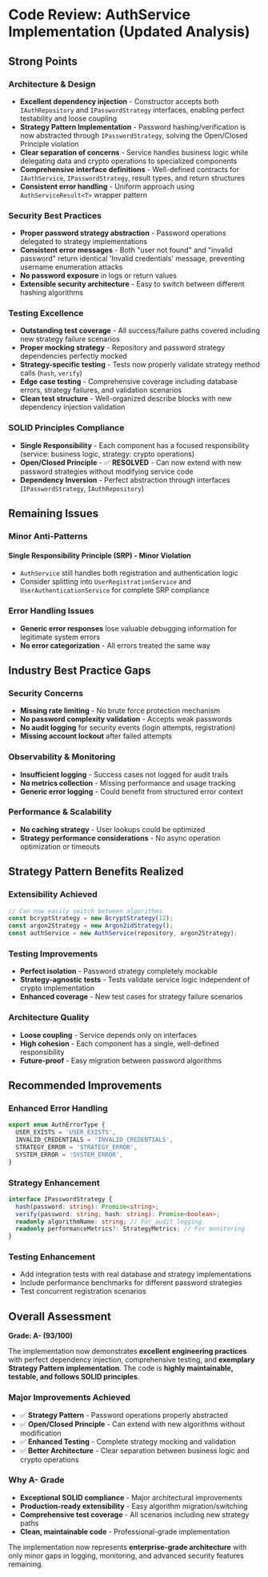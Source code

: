 # Code Review: AuthService Implementation (Updated Analysis)

## **Strong Points**

### Architecture & Design

- **Excellent dependency injection** - Constructor accepts both `IAuthRepository` and `IPasswordStrategy` interfaces, enabling perfect testability and loose coupling
- **Strategy Pattern Implementation** - Password hashing/verification is now abstracted through `IPasswordStrategy`, solving the Open/Closed Principle violation
- **Clear separation of concerns** - Service handles business logic while delegating data and crypto operations to specialized components
- **Comprehensive interface definitions** - Well-defined contracts for `IAuthService`, `IPasswordStrategy`, result types, and return structures
- **Consistent error handling** - Uniform approach using `AuthServiceResult<T>` wrapper pattern

### Security Best Practices

- **Proper password strategy abstraction** - Password operations delegated to strategy implementations
- **Consistent error messages** - Both "user not found" and "invalid password" return identical 'Invalid credentials' message, preventing username enumeration attacks
- **No password exposure** in logs or return values
- **Extensible security architecture** - Easy to switch between different hashing algorithms

### Testing Excellence

- **Outstanding test coverage** - All success/failure paths covered including new strategy failure scenarios
- **Proper mocking strategy** - Repository and password strategy dependencies perfectly mocked
- **Strategy-specific testing** - Tests now properly validate strategy method calls (`hash`, `verify`)
- **Edge case testing** - Comprehensive coverage including database errors, strategy failures, and validation scenarios
- **Clean test structure** - Well-organized describe blocks with new dependency injection validation

### SOLID Principles Compliance

- **Single Responsibility** - Each component has a focused responsibility (service: business logic, strategy: crypto operations)
- **Open/Closed Principle** - ✅ **RESOLVED** - Can now extend with new password strategies without modifying service code
- **Dependency Inversion** - Perfect abstraction through interfaces (`IPasswordStrategy`, `IAuthRepository`)

## **Remaining Issues**

### Minor Anti-Patterns

#### Single Responsibility Principle (SRP) - Minor Violation

- `AuthService` still handles both registration and authentication logic
- Consider splitting into `UserRegistrationService` and `UserAuthenticationService` for complete SRP compliance

### Error Handling Issues

- **Generic error responses** lose valuable debugging information for legitimate system errors
- **No error categorization** - All errors treated the same way

## **Industry Best Practice Gaps**

### Security Concerns

- **Missing rate limiting** - No brute force protection mechanism
- **No password complexity validation** - Accepts weak passwords
- **No audit logging** for security events (login attempts, registration)
- **Missing account lockout** after failed attempts

### Observability & Monitoring

- **Insufficient logging** - Success cases not logged for audit trails
- **No metrics collection** - Missing performance and usage tracking
- **Generic error logging** - Could benefit from structured error context

### Performance & Scalability

- **No caching strategy** - User lookups could be optimized
- **Strategy performance considerations** - No async operation optimization or timeouts

## **Strategy Pattern Benefits Realized**

### Extensibility Achieved

```typescript
// Can now easily switch between algorithms
const bcryptStrategy = new BcryptStrategy(12);
const argon2Strategy = new Argon2idStrategy();
const authService = new AuthService(repository, argon2Strategy);
```

### Testing Improvements

- **Perfect isolation** - Password strategy completely mockable
- **Strategy-agnostic tests** - Tests validate service logic independent of crypto implementation
- **Enhanced coverage** - New test cases for strategy failure scenarios

### Architecture Quality

- **Loose coupling** - Service depends only on interfaces
- **High cohesion** - Each component has a single, well-defined responsibility
- **Future-proof** - Easy migration between password algorithms

## **Recommended Improvements**

### Enhanced Error Handling

```typescript
export enum AuthErrorType {
  USER_EXISTS = 'USER_EXISTS',
  INVALID_CREDENTIALS = 'INVALID_CREDENTIALS',
  STRATEGY_ERROR = 'STRATEGY_ERROR',
  SYSTEM_ERROR = 'SYSTEM_ERROR',
}
```

### Strategy Enhancement

```typescript
interface IPasswordStrategy {
  hash(password: string): Promise<string>;
  verify(password: string, hash: string): Promise<boolean>;
  readonly algorithmName: string; // For audit logging
  readonly performanceMetrics?: StrategyMetrics; // For monitoring
}
```

### Testing Enhancement

- Add integration tests with real database and strategy implementations
- Include performance benchmarks for different password strategies
- Test concurrent registration scenarios

## **Overall Assessment**

**Grade: A- (93/100)**

The implementation now demonstrates **excellent engineering practices** with perfect dependency injection, comprehensive testing, and **exemplary Strategy Pattern implementation**. The code is **highly maintainable, testable, and follows SOLID principles**.

### Major Improvements Achieved

- ✅ **Strategy Pattern** - Password operations properly abstracted
- ✅ **Open/Closed Principle** - Can extend with new algorithms without modification
- ✅ **Enhanced Testing** - Complete strategy mocking and validation
- ✅ **Better Architecture** - Clear separation between business logic and crypto operations

### Why A- Grade

- **Exceptional SOLID compliance** - Major architectural improvements
- **Production-ready extensibility** - Easy algorithm migration/switching
- **Comprehensive test coverage** - All scenarios including new strategy paths
- **Clean, maintainable code** - Professional-grade implementation

The implementation now represents **enterprise-grade architecture** with only minor gaps in logging, monitoring, and advanced security features remaining.

